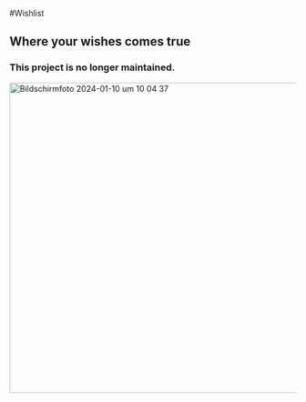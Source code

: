 #Wishlist
## Where your wishes comes true

### This project is no longer maintained.


<img width="546" alt="Bildschirmfoto 2024-01-10 um 10 04 37" src="https://github.com/aromko/wishlist/assets/77496890/770a8645-509f-4307-8705-4620a7647dcb">
